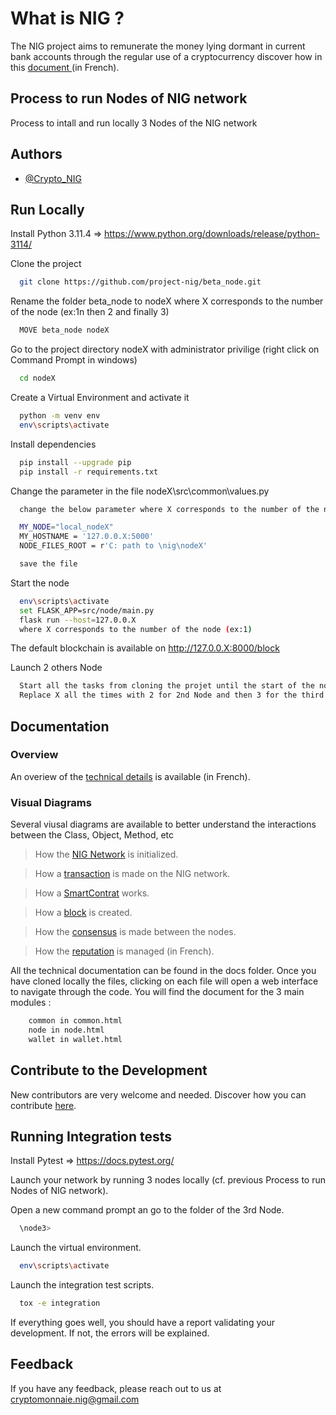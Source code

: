 # What is NIG ?
The NIG project aims to remunerate the money lying dormant in current bank accounts through the regular use of a cryptocurrency discover how in this [document ](https://docs.google.com/document/u/1/d/e/2PACX-1vQxiyzQCp9qEkBbHT5wjt_YTXvRXycus77Z4M8pxd5Lp6JpI3ZjSq5bJMlRCUAx-3pRjr6kkByBG4HN/pub?urp=gmail_link) (in French).


## Process to run Nodes of NIG network

Process to intall and run locally 3 Nodes of the NIG network

## Authors

- [@Crypto_NIG](https://github.com/nigcrypto)


## Run Locally

Install Python 3.11.4 => https://www.python.org/downloads/release/python-3114/

Clone the project

```bash
  git clone https://github.com/project-nig/beta_node.git
```

Rename the folder beta_node to nodeX where X corresponds to the number of the node (ex:1n then 2 and finally 3)

```bash
  MOVE beta_node nodeX
```

Go to the project directory nodeX with administrator privilige (right click on Command Prompt in windows)

```bash
  cd nodeX
```

Create a Virtual Environment and activate it

```bash
  python -m venv env
  env\scripts\activate
```

Install dependencies

```bash
  pip install --upgrade pip
  pip install -r requirements.txt
```
Change the parameter in the file nodeX\src\common\values.py

```bash
  change the below parameter where X corresponds to the number of the node (ex:1)

  MY_NODE="local_nodeX"
  MY_HOSTNAME = '127.0.0.X:5000'
  NODE_FILES_ROOT = r'C: path to \nig\nodeX'

  save the file
```
Start the node

```bash
  env\scripts\activate
  set FLASK_APP=src/node/main.py
  flask run --host=127.0.0.X 
  where X corresponds to the number of the node (ex:1)
```
The default blockchain is available on http://127.0.0.X:8000/block

Launch 2 others Node
```bash
  Start all the tasks from cloning the projet until the start of the node
  Replace X all the times with 2 for 2nd Node and then 3 for the third node
```

## Documentation
### Overview
An overiew of the [technical details](https://docs.google.com/document/d/e/2PACX-1vTO0nKIogxFLGWkN0QpaMsGsg9Cp-Aqfv31sc6p_HQnb7tShmqymOM05o3_7YCFkBY7GIipWSNO756d/pub) is available (in French).

### Visual Diagrams
Several viusal diagrams are available to better understand the interactions between the Class, Object, Method, etc
>How the [NIG Network](https://viewer.diagrams.net/?tags=%7B%7D&lightbox=1&highlight=0000ff&edit=_blank&layers=1&nav=1&title=10_Network#Uhttps%3A%2F%2Fdrive.google.com%2Fuc%3Fid%3D1YCxaD_aJYUuVm_GbWdbpG3JfiKawxqzH%26export%3Ddownload) is initialized.

>How a [transaction](https://viewer.diagrams.net/?tags=%7B%7D&lightbox=1&highlight=0000ff&edit=_blank&layers=1&nav=1&title=20_Transaction#Uhttps%3A%2F%2Fdrive.google.com%2Fuc%3Fid%3D10RUXVQOz87zV22Xx90fcjsxpcc8i8BDU%26export%3Ddownload) is made on the NIG network.

>How a [SmartContrat](https://viewer.diagrams.net/?tags=%7B%7D&lightbox=1&highlight=0000ff&edit=_blank&layers=1&nav=1&title=30_SmartContract#Uhttps%3A%2F%2Fdrive.google.com%2Fuc%3Fid%3D1YR6M7MIu7n4pt269-hX9uLMw77VWmCm8%26export%3Ddownload) works.

>How a [block](https://viewer.diagrams.net/?tags=%7B%7D&lightbox=1&highlight=0000ff&edit=_blank&layers=1&nav=1&title=40_Consensus#Uhttps%3A%2F%2Fdrive.google.com%2Fuc%3Fid%3D1PAuhT8yiuq6xpoJQFgIaSYyvfa_OMV_1%26export%3Ddownload) is created.

>How the [consensus](https://viewer.diagrams.net/?tags=%7B%7D&lightbox=1&highlight=0000ff&edit=_blank&layers=1&nav=1&title=50_Consensus#Uhttps%3A%2F%2Fdrive.google.com%2Fuc%3Fid%3D1uwMwq3o3VKVH7_VKYrz4V1l2TDzQvPfs%26export%3Ddownload) is made between the nodes.

>How the [reputation](https://viewer.diagrams.net/?tags=%7B%7D&lightbox=1&highlight=0000ff&edit=_blank&layers=1&nav=1&title=60_reputation#Uhttps%3A%2F%2Fdrive.google.com%2Fuc%3Fid%3D1KvKRZDreXp_firoid9yPMhXi8v00C7ai%26export%3Ddownload) is managed (in French).

All the technical documentation can be found in the docs folder. Once you have cloned locally the files, clicking on each file will open a web interface to navigate through the code. You will find the document for the 3 main modules :
```bash
	common in common.html
	node in node.html
	wallet in wallet.html
```

## Contribute to the Development

New contributors are very welcome and needed. Discover how you can contribute [here](CONTRIBUTING.md).


## Running Integration tests

Install Pytest => https://docs.pytest.org/

Launch your network by running 3 nodes locally (cf. previous Process to run Nodes of NIG network).

Open a new command prompt an go to the folder of the 3rd Node.
```bash
  \node3>
```
Launch the virtual environment.
```bash
  env\scripts\activate
```
Launch the integration test scripts.
```bash
  tox -e integration
```
If everything goes well, you should have a report validating your development. If not, the errors will be explained.

## Feedback

If you have any feedback, please reach out to us at cryptomonnaie.nig@gmail.com
